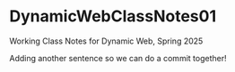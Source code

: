 # DynamicWebClassNotes01

Working Class Notes for Dynamic Web, Spring 2025

Adding another sentence so we can do a commit together!
